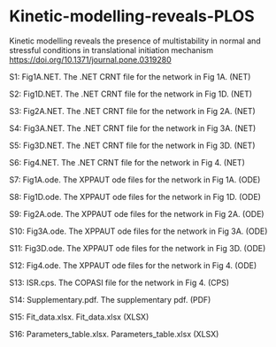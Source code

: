 # Kinetic-modelling-reveals-PLOS
Kinetic modelling reveals the presence of multistability in normal and stressful conditions in translational initiation mechanism
https://doi.org/10.1371/journal.pone.0319280 

S1: Fig1A.NET. The .NET CRNT file for the network in Fig 1A.
(NET)

S2: Fig1D.NET. The .NET CRNT file for the network in Fig 1D.
(NET)

S3: Fig2A.NET. The .NET CRNT file for the network in Fig 2A.
(NET)

S4: Fig3A.NET. The .NET CRNT file for the network in Fig 3A.
(NET)

S5: Fig3D.NET. The .NET CRNT file for the network in Fig 3D.
(NET)

S6: Fig4.NET. The .NET CRNT file for the network in Fig 4.
(NET)

S7: Fig1A.ode. The XPPAUT ode files for the network in Fig 1A.
(ODE)

S8: Fig1D.ode. The XPPAUT ode files for the network in Fig 1D.
(ODE)

S9: Fig2A.ode. The XPPAUT ode files for the network in Fig 2A.
(ODE)

S10: Fig3A.ode. The XPPAUT ode files for the network in Fig 3A.
(ODE)

S11: Fig3D.ode. The XPPAUT ode files for the network in Fig 3D.
(ODE)

S12: Fig4.ode. The XPPAUT ode files for the network in Fig 4.
(ODE)

S13: ISR.cps. The COPASI file for the network in Fig 4.
(CPS)

S14: Supplementary.pdf. The supplementary pdf.
(PDF)

S15: Fit_data.xlsx. Fit_data.xlsx
(XLSX)

S16: Parameters_table.xlsx. Parameters_table.xlsx
(XLSX)
